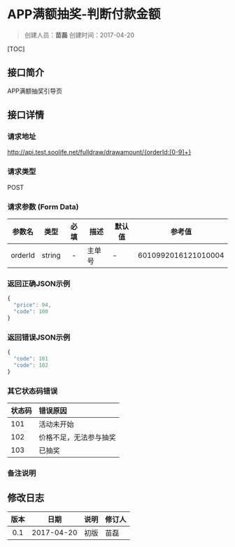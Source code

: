 # APP满额抽奖-判断付款金额

>创建人员：**苗磊**
>创建时间：2017-04-20

[TOC]

## 接口简介
APP满额抽奖引导页

## 接口详情

### 请求地址
http://api.test.soolife.net/fulldraw/drawamount/{orderId:[0-9]+}

### 请求类型
POST

### 请求参数 (Form Data)
| 参数名     |   类型   |  必填  | 描述   | 默认值  | 参考值                 |
| ------- | :----: | :--: | ---- | ---- | ------------------- |
| orderId | string |  -   | 主单号  | -    | 6010992016121010004 |


### 返回正确JSON示例
```javascript
{
  "price": 94,
  "code": 100
}
```
### 返回错误JSON示例
```javascript
{
  "code": 101
  "code": 102
}
```

### 其它状态码错误
| 状态码  | 错误原因        |
| :--- | :---------- |
| 101  | 活动未开始       |
| 102  | 价格不足，无法参与抽奖 |
| 103  | 已抽奖 |

### 备注说明


## 修改日志
|  版本  |     日期     | 说明   | 修订人  |
| :--: | :--------: | :--- | :--- |
| 0.1  | 2017-04-20 | 初版   | 苗磊   |

